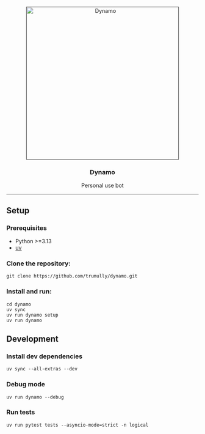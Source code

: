 <p align="center">
<a href="" rel="noopener"><img src="assets/images/dynamo.png" alt="Dynamo" height="400"></a>
</p>
<h3 align="center">Dynamo</h3>

<div align="center"></div>

<p align="center">Personal use bot
    <br>
</p>

---

## Setup <a name="setup"></a>

### Prerequisites

- Python >=3.13
- [uv](https://docs.astral.sh/uv/installation/)

### Clone the repository:

```shell
git clone https://github.com/trumully/dynamo.git
```

### Install and run:

```shell
cd dynamo
uv sync
uv run dynamo setup
uv run dynamo
```

## Development <a name="development"></a>

### Install dev dependencies

```shell
uv sync --all-extras --dev
```

### Debug mode

```shell
uv run dynamo --debug
```

### Run tests

```shell
uv run pytest tests --asyncio-mode=strict -n logical
```
